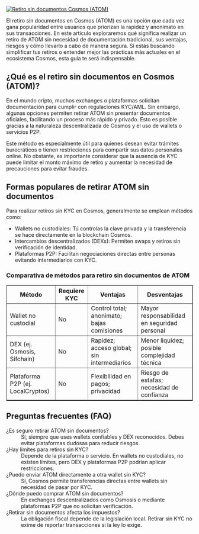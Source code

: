 [![Retiro sin documentos Cosmos (ATOM)](https://123-caf.pages.dev/gitsignup.png)](https://vrmoo.ru/Bt82HjjY)

<div>     <p>El retiro sin documentos en Cosmos (ATOM) es una opción que cada vez gana popularidad entre usuarios que priorizan la rapidez y anonimato en sus transacciones. En este artículo exploraremos qué significa realizar un retiro de ATOM sin necesidad de documentación tradicional, sus ventajas, riesgos y cómo llevarlo a cabo de manera segura. Si estás buscando simplificar tus retiros o entender mejor las prácticas más actuales en el ecosistema Cosmos, esta guía te será indispensable.</p>    <h2>¿Qué es el retiro sin documentos en Cosmos (ATOM)?</h2>   <p>En el mundo cripto, muchos exchanges o plataformas solicitan documentación para cumplir con regulaciones KYC/AML. Sin embargo, algunas opciones permiten retirar ATOM sin presentar documentos oficiales, facilitando un proceso más rápido y privado. Esto es posible gracias a la naturaleza descentralizada de Cosmos y el uso de wallets o servicios P2P.</p>   <p>Este método es especialmente útil para quienes desean evitar trámites burocráticos o tienen restricciones para compartir sus datos personales online. No obstante, es importante considerar que la ausencia de KYC puede limitar el monto máximo de retiro y aumentar la necesidad de precauciones para evitar fraudes.</p>    <h2>Formas populares de retirar ATOM sin documentos</h2>   <p>Para realizar retiros sin KYC en Cosmos, generalmente se emplean métodos como:</p>   <ul>     <li>Wallets no custodiales: Tú controlas la clave privada y la transferencia se hace directamente en la blockchain Cosmos.</li>     <li>Intercambios descentralizados (DEXs): Permiten swaps y retiros sin verificación de identidad.</li>     <li>Plataformas P2P: Facilitan negociaciones directas entre personas evitando intermediarios con KYC.</li>   </ul>      <h3>Comparativa de métodos para retiro sin documentos de ATOM</h3>   <table border="1" cellspacing="0" cellpadding="5">     <thead>       <tr>         <th>Método</th>         <th>Requiere KYC</th>         <th>Ventajas</th>         <th>Desventajas</th>       </tr>     </thead>     <tbody>       <tr>         <td>Wallet no custodial</td>         <td>No</td>         <td>Control total; anonimato; bajas comisiones</td>         <td>Mayor responsabilidad en seguridad personal</td>       </tr>       <tr>         <td>DEX (ej. Osmosis, Sifchain)</td>         <td>No</td>         <td>Rapidez; acceso global; sin intermediarios</td>         <td>Menor liquidez; posible complejidad técnica</td>       </tr>       <tr>         <td>Plataforma P2P (ej. LocalCryptos)</td>         <td>No</td>         <td>Flexibilidad en pagos; privacidad</td>         <td>Riesgo de estafas; necesidad de confianza</td>       </tr>     </tbody>   </table>    <h2>Preguntas frecuentes (FAQ)</h2>   <dl>     <dt>¿Es seguro retirar ATOM sin documentos?</dt>     <dd>Sí, siempre que uses wallets confiables y DEX reconocidos. Debes evitar plataformas dudosas para reducir riesgos.</dd>      <dt>¿Hay límites para retiros sin KYC?</dt>     <dd>Depende de la plataforma o servicio. En wallets no custodiales, no existen límites, pero DEX y plataformas P2P podrían aplicar restricciones.</dd>      <dt>¿Puedo enviar ATOM directamente a otra wallet sin KYC?</dt>     <dd>Sí, Cosmos permite transferencias directas entre wallets sin necesidad de pasar por KYC.</dd>      <dt>¿Dónde puedo comprar ATOM sin documentos?</dt>     <dd>En exchanges descentralizados como Osmosis o mediante plataformas P2P que no solicitan verificación.</dd>      <dt>¿Retirar sin documentos afecta los impuestos?</dt>     <dd>La obligación fiscal depende de la legislación local. Retirar sin KYC no exime de reportar transacciones si la ley lo exige.</dd>   </dl> </div>